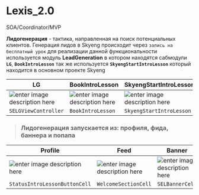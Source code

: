 # Lexis_2.0
SOA/Coordinator/MVP


**Лидогенерация** - тактика, направленная на поиск потенциальных клиентов. 
Генерация лидов в Skyeng происходит через `запись на бесплатный урок`  для реализации данной функциональности используется модуль  **LeadGeneration** в котором находятся сабмодули **`LG`**, **`BookIntroLesson`** так же используется **`SkyengStartIntroLesson`** который находится в основном проекте Skyeng 



| LG | BookIntroLesson | SkyengStartIntroLesson |
|-|-|-|
| ![enter image description here](https://lh3.googleusercontent.com/gvRjL8aZK-MpEX_-5v_xbe8MAm6trQvLOmXcMTXBH4loZesVH0I3nBQv_7hGBmmSFUGDV6NilelS=s300 "SELGViewController") |![enter image description here](https://lh3.googleusercontent.com/mkmbYCEzEXvapT32FxN99p4evucdmwBEe0MTVr-CyD5m44D2uJjWS0ONFTZDsgKjvxcZIezfSOoG=s300 "BookIntroLesson") | ![enter image description here](https://lh3.googleusercontent.com/-LN1YH7_vWRYc9XQOqVW1umlhGcUGULHQcYAHPNSZrarOMDawNEbKXZx6MGiP1O2SVfIBLBdxWks=s300 "SkyengStartIntroLesson")
| `SELGViewController` | `BookIntroLesson` | `SkyengStartIntroLesson` |

> ### Лидогенерация запускается из: профиля, фида, баннера и попапа 

| Profile | Feed | Banner | Popup
|-|-|-|-|
| ![enter image description here](https://lh3.googleusercontent.com/tY0MZnJWGkb66BbKU8W3yo4ds2AS5fs5M0N5jksZtrUKFmJT9XTSxv0Eu8_lnCr0kJTrFTXMypHK=s250 "profile") | ![enter image description here](https://lh3.googleusercontent.com/zUUGDXtICVtJCLOllyvqmETo5_XJUXYSN_I1pfLdctZZOLZ0MN-PAYTS57-3DNAroPm-PSZ1ojRd=s250 "feed") | ![enter image description here](https://lh3.googleusercontent.com/gYFmgJgq1qSRCFGxusDSPV_GxXYg_7vywJWTYK0nbJmkZoCeYd0o4J1CosUNqYSLZlz6Jbzv4jB-=s250 "SELBannerCell") | ![enter image description here](https://lh3.googleusercontent.com/hLcXaT6U3cEdsmxE8wcs6LmpqLWlJCW9iOtVR0gYqEjjkEPjkNZbxNORapb8Z19NWDQKvHmT2chQ=s300 "popup") |
| `StatusIntroLessonButtonCell` | `WelcomeSectionCell` | `SELBannerCell` | `SETrialMessageViewController` |
